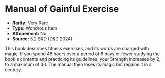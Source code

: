# Manual of Gainful Exercise

- **Rarity:** Very Rare
- **Type:** Wondrous Item
- **Attunement:** No
- **Source:** 5.2 SRD (D&D 2024)

This book describes fitness exercises, and its words are charged with magic. If you spend 48 hours over a period of 6 days or fewer studying the book's contents and practicing its guidelines, your Strength increases by 2, to a maximum of 30. The manual then loses its magic but regains it in a century.
